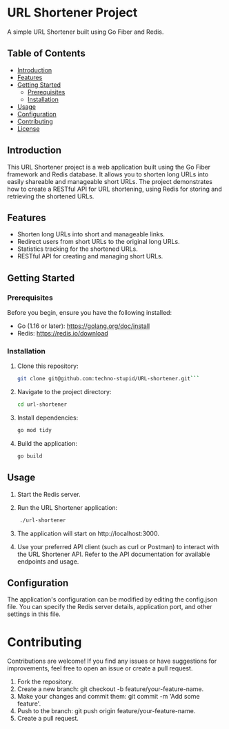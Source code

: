 # URL Shortener Project

A simple URL Shortener built using Go Fiber and Redis.

## Table of Contents

- [Introduction](#introduction)
- [Features](#features)
- [Getting Started](#getting-started)
  - [Prerequisites](#prerequisites)
  - [Installation](#installation)
- [Usage](#usage)
- [Configuration](#configuration)
- [Contributing](#contributing)
- [License](#license)

## Introduction

This URL Shortener project is a web application built using the Go Fiber framework and Redis database. It allows you to shorten long URLs into easily shareable and manageable short URLs. The project demonstrates how to create a RESTful API for URL shortening, using Redis for storing and retrieving the shortened URLs.

## Features

- Shorten long URLs into short and manageable links.
- Redirect users from short URLs to the original long URLs.
- Statistics tracking for the shortened URLs.
- RESTful API for creating and managing short URLs.

## Getting Started

### Prerequisites

Before you begin, ensure you have the following installed:

- Go (1.16 or later): https://golang.org/doc/install
- Redis: https://redis.io/download

### Installation

1. Clone this repository:

   ```sh
   git clone git@github.com:techno-stupid/URL-shortener.git```

3. Navigate to the project directory:

   ```sh
   cd url-shortener

5. Install dependencies:


   ```sh
   go mod tidy

7. Build the application:

   ```sh
   go build

## Usage

1. Start the Redis server.

2. Run the URL Shortener application:

  ```sh
      ./url-shortener
  ```

3. The application will start on http://localhost:3000.

4. Use your preferred API client (such as curl or Postman) to interact with the URL Shortener API. Refer to the API documentation for available endpoints and usage.
   
## Configuration
The application's configuration can be modified by editing the config.json file. You can specify the Redis server details, application port, and other settings in this file.

# Contributing
Contributions are welcome! If you find any issues or have suggestions for improvements, feel free to open an issue or create a pull request.
1. Fork the repository.
2. Create a new branch: git checkout -b feature/your-feature-name.
3. Make your changes and commit them: git commit -m 'Add some feature'.
4. Push to the branch: git push origin feature/your-feature-name.
5. Create a pull request.


